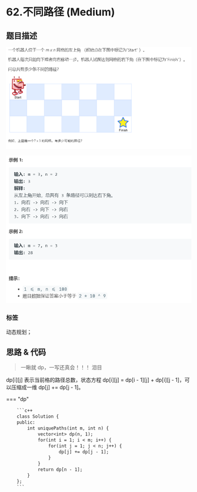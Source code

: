 # 62.不同路径 (Medium)

## 题目描述

![](62-1.png)

![](62-2.png)

### 标签

动态规划；

## 思路 & 代码

> 一瞅就 dp，一写还真会！！！ 泪目

dp[i][j] 表示当前格的路径总数，状态方程 dp[i][j] = dp[i - 1][j] + dp[i][j - 1]，可以压缩成一维 dp[j] += dp[j - 1]。

=== "dp"

		```c++
		class Solution {
		public:
		    int uniquePaths(int m, int n) {
		        vector<int> dp(n, 1);
		        for(int i = 1; i < m; i++) {
		            for(int j = 1; j < n; j++) {
		                dp[j] += dp[j - 1];
		            }
		        }
		        return dp[n - 1];
		    }
		};
		```